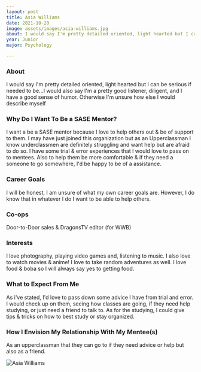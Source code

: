 ```yaml
---
layout: post
title: Asia Williams 
date: 2021-10-20
image: assets/images/asia-williams.jpg
about: I would say I'm pretty detailed oriented, light hearted but I can be serious if needed to be...I would also say I'm a pretty good listener, diligent, and I have a good sense of humor. Otherwise I'm unsure how else I would describe myself 
year: Junior
major: Psychology

---
```


### About

I would say I'm pretty detailed oriented, light hearted but I can be serious if needed to be...I would also say I'm a pretty good listener, diligent, and I have a good sense of humor. Otherwise I'm unsure how else I would describe myself 

### Why Do I Want To Be a SASE Mentor?

I want a be a SASE mentor because I love to help others out & be of support to them. I may have just joined this organization but as an Upperclassman I know underclassmen are definitely struggling and want help but are afraid to do so. I have some trial & error experiences that I would love to pass on to mentees. Also to help them be more comfortable & if they need a someone to go somewhere, I'd be happy to be of a assistance.

### Career Goals

I will be honest, I am unsure of what my own career goals are. However, I do know that in whatever I do I want to be able to help others. 

### Co-ops

Door-to-Door sales & DragonsTV editor (for WWB)

### Interests

I love photography, playing video games and, listening to music. I also love to watch movies & anime! I love to take random adventures as well. I love food & boba so I will always say yes to getting food.

### What to Expect From Me

As i've stated, I'd love to pass down some advice I have from trial and error. I would check up on them, seeing how classes are going, if they need help studying, or just need a friend to talk to. As for the studying, I could give tips & tricks on how to best study or stay organized.

### How I Envision My Relationship With My Mentee(s) 

As an upperclassman that they can go to if they need advice or help but also as a friend. 

<div class="text-center my-5">
    <img src="{ ../asia-williams.jpg | absolute_url }" alt="Asia Williams" class="rounded post-img" />
</div>
